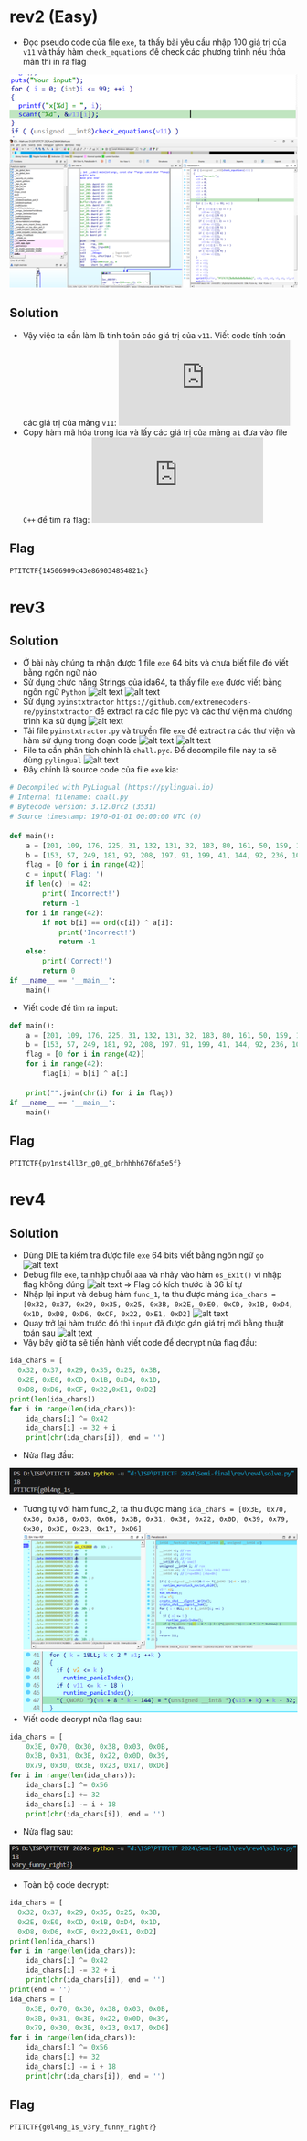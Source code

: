 # rev2 (Easy)
- Đọc pseudo code của file `exe`, ta thấy bài yêu cầu nhập 100 giá trị của `v11` và thấy hàm `check_equations` để check các phương trình nếu thỏa mãn thì in ra flag

![alt text](https://github.com/nhh9905/CTF/blob/main/PTITCTF%202024/V%C3%B2ng%20lo%E1%BA%A1i/RE/image-1.png)
![alt text](https://github.com/nhh9905/CTF/blob/main/PTITCTF%202024/V%C3%B2ng%20lo%E1%BA%A1i/RE/image-2.png)

## Solution
- Vậy việc ta cần làm là tính toán các giá trị của `v11`. Viết code tính toán các giá trị của mảng `v11`:
![find_a1.py](https://github.com/nhh9905/CTF/blob/main/PTITCTF%202024/V%C3%B2ng%20lo%E1%BA%A1i/RE/find_a1.py)
- Copy hàm mã hóa trong ida và lấy các giá trị của mảng `a1` đưa vào file `C++` để tìm ra flag:
![solve.cpp](https://github.com/nhh9905/CTF/blob/main/PTITCTF%202024/V%C3%B2ng%20lo%E1%BA%A1i/RE/solve.cpp)
## Flag
``` PTITCTF{14506909c43e869034854821c} ```
# rev3
## Solution
- Ở bài này chúng ta nhận được 1 file `exe` 64 bits và chưa biết file đó viết bằng ngôn ngữ nào
- Sử dụng chức năng Strings của ida64, ta thấy file `exe` được viết bằng ngôn ngữ `Python`
![alt text](https://github.com/nhh9905/CTF/blob/main/PTITCTF%202024/V%C3%B2ng%20lo%E1%BA%A1i/RE/image-5.png)
![alt text](https://github.com/nhh9905/CTF/blob/main/PTITCTF%202024/V%C3%B2ng%20lo%E1%BA%A1i/RE/image-6.png)
- Sử dụng `pyinstxtractor` `https://github.com/extremecoders-re/pyinstxtractor` để extract ra các file pyc và các thư viện mà chương trình kia sử dụng
![alt text](https://github.com/nhh9905/CTF/blob/main/PTITCTF%202024/V%C3%B2ng%20lo%E1%BA%A1i/RE/image-7.png)
- Tải file `pyinstxtractor.py` và truyền file `exe` để extract ra các thư viện và hàm sử dụng trong đoạn code
![alt text](https://github.com/nhh9905/CTF/blob/main/PTITCTF%202024/V%C3%B2ng%20lo%E1%BA%A1i/RE/image-8.png)
![alt text](https://github.com/nhh9905/CTF/blob/main/PTITCTF%202024/V%C3%B2ng%20lo%E1%BA%A1i/RE/image-9.png)
- File ta cần phân tích chính là `chall.pyc`. Để decompile file này ta sẽ dùng `pylingual`
![alt text](https://github.com/nhh9905/CTF/blob/main/PTITCTF%202024/V%C3%B2ng%20lo%E1%BA%A1i/RE/image-10.png)
- Đây chính là source code của file `exe` kia:
```Python
# Decompiled with PyLingual (https://pylingual.io)
# Internal filename: chall.py
# Bytecode version: 3.12.0rc2 (3531)
# Source timestamp: 1970-01-01 00:00:00 UTC (0)

def main():
    a = [201, 109, 176, 225, 31, 132, 131, 32, 183, 80, 161, 50, 159, 19, 105, 46, 166, 227, 151, 123, 56, 143, 47, 50, 223, 162, 216, 94, 25, 170, 78, 169, 34, 96, 22, 68, 69, 48, 57, 154, 155, 64]
    b = [153, 57, 249, 181, 92, 208, 197, 91, 199, 41, 144, 92, 236, 103, 93, 66, 202, 208, 229, 36, 95, 191, 112, 85, 239, 253, 186, 44, 113, 194, 38, 193, 20, 87, 32, 34, 36, 5, 92, 175, 253, 61]
    flag = [0 for i in range(42)]
    c = input('Flag: ')
    if len(c) != 42:
        print('Incorrect!')
        return -1
    for i in range(42):
        if not b[i] == ord(c[i]) ^ a[i]:
            print('Incorrect!')
            return -1
    else:
        print('Correct!')
        return 0
if __name__ == '__main__':
    main()
```
- Viết code để tìm ra input:
```Python
def main():
    a = [201, 109, 176, 225, 31, 132, 131, 32, 183, 80, 161, 50, 159, 19, 105, 46, 166, 227, 151, 123, 56, 143, 47, 50, 223, 162, 216, 94, 25, 170, 78, 169, 34, 96, 22, 68, 69, 48, 57, 154, 155, 64]
    b = [153, 57, 249, 181, 92, 208, 197, 91, 199, 41, 144, 92, 236, 103, 93, 66, 202, 208, 229, 36, 95, 191, 112, 85, 239, 253, 186, 44, 113, 194, 38, 193, 20, 87, 32, 34, 36, 5, 92, 175, 253, 61]
    flag = [0 for i in range(42)]
    for i in range(42):
        flag[i] = b[i] ^ a[i]
        
    print("".join(chr(i) for i in flag))
if __name__ == '__main__':
    main()
```
## Flag
``` PTITCTF{py1nst4ll3r_g0_g0_brhhhh676fa5e5f} ```
# rev4
## Solution
- Dùng DIE ta kiểm tra được file `exe` 64 bits viết bằng ngôn ngữ `go`
![alt text](https://github.com/nhh9905/CTF/blob/main/PTITCTF%202024/V%C3%B2ng%20lo%E1%BA%A1i/RE/image-11.png)
- Debug file `exe`, ta nhập chuỗi `aaa` và nhảy vào hàm `os_Exit()` vì nhập flag không đúng
![alt text](https://github.com/nhh9905/CTF/blob/main/PTITCTF%202024/V%C3%B2ng%20lo%E1%BA%A1i/RE/image-12.png)
=> Flag có kích thước là 36 kí tự
- Nhập lại input và debug hàm `func_1`, ta thu được mảng `ida_chars = [0x32, 0x37, 0x29, 0x35, 0x25, 0x3B, 0x2E, 0xE0, 0xCD, 0x1B, 0xD4, 0x1D, 0xD8, 0xD6, 0xCF, 0x22, 0xE1, 0xD2]`
![alt text](https://github.com/nhh9905/CTF/blob/main/PTITCTF%202024/V%C3%B2ng%20lo%E1%BA%A1i/RE/image-13.png)
- Quay trở lại hàm trước đó thì `input` đã được gán giá trị mới bằng thuật toán sau
![alt text](https://github.com/nhh9905/CTF/blob/main/PTITCTF%202024/V%C3%B2ng%20lo%E1%BA%A1i/RE/image-14.png)
- Vậy bây giờ ta sẽ tiến hành viết code để decrypt nửa flag đầu:
```Python
ida_chars = [
  0x32, 0x37, 0x29, 0x35, 0x25, 0x3B,  
  0x2E, 0xE0, 0xCD, 0x1B, 0xD4, 0x1D, 
  0xD8, 0xD6, 0xCF, 0x22,0xE1, 0xD2]
print(len(ida_chars))
for i in range(len(ida_chars)):
    ida_chars[i] ^= 0x42
    ida_chars[i] -= 32 + i
    print(chr(ida_chars[i]), end = '')
```
- Nửa flag đầu:

![alt text](https://github.com/nhh9905/CTF/blob/main/PTITCTF%202024/V%C3%B2ng%20lo%E1%BA%A1i/RE/image-15.png)
- Tương tự với hàm func_2, ta thu được mảng `ida_chars = [0x3E, 0x70, 0x30, 0x38, 0x03, 0x0B, 0x3B, 0x31, 0x3E, 0x22, 0x0D, 0x39, 0x79, 0x30, 0x3E, 0x23, 0x17, 0xD6]`
![alt text](https://github.com/nhh9905/CTF/blob/main/PTITCTF%202024/V%C3%B2ng%20lo%E1%BA%A1i/RE/image-16.png)
![alt text](https://github.com/nhh9905/CTF/blob/main/PTITCTF%202024/V%C3%B2ng%20lo%E1%BA%A1i/RE/image-17.png)
- Viết code decrypt nửa flag sau:
```Python
ida_chars = [
    0x3E, 0x70, 0x30, 0x38, 0x03, 0x0B,
    0x3B, 0x31, 0x3E, 0x22, 0x0D, 0x39, 
    0x79, 0x30, 0x3E, 0x23, 0x17, 0xD6]
for i in range(len(ida_chars)):
    ida_chars[i] ^= 0x56
    ida_chars[i] += 32
    ida_chars[i] -= i + 18
    print(chr(ida_chars[i]), end = '')
```
- Nửa flag sau:

![alt text](https://github.com/nhh9905/CTF/blob/main/PTITCTF%202024/V%C3%B2ng%20lo%E1%BA%A1i/RE/image-18.png)
- Toàn bộ code decrypt:
```Python
ida_chars = [
  0x32, 0x37, 0x29, 0x35, 0x25, 0x3B,  
  0x2E, 0xE0, 0xCD, 0x1B, 0xD4, 0x1D, 
  0xD8, 0xD6, 0xCF, 0x22,0xE1, 0xD2]
print(len(ida_chars))
for i in range(len(ida_chars)):
    ida_chars[i] ^= 0x42
    ida_chars[i] -= 32 + i
    print(chr(ida_chars[i]), end = '')
print(end = '')
ida_chars = [
    0x3E, 0x70, 0x30, 0x38, 0x03, 0x0B,
    0x3B, 0x31, 0x3E, 0x22, 0x0D, 0x39, 
    0x79, 0x30, 0x3E, 0x23, 0x17, 0xD6]
for i in range(len(ida_chars)):
    ida_chars[i] ^= 0x56
    ida_chars[i] += 32
    ida_chars[i] -= i + 18
    print(chr(ida_chars[i]), end = '')
```
## Flag
`PTITCTF{g0l4ng_1s_v3ry_funny_r1ght?}`
